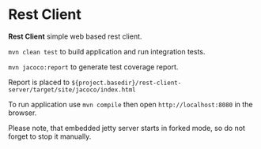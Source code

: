 # Rest Client

**Rest Client** simple web based rest client.

`mvn clean test` to build application and run integration tests.

`mvn jacoco:report` to generate test coverage report.

Report is placed to `${project.basedir}/rest-client-server/target/site/jacoco/index.html`

To run application use `mvn compile` then open `http://localhost:8080` in the browser.

Please note, that embedded jetty server starts in forked mode, so do not forget to stop it manually. 
